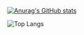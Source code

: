 
[![Anurag's GitHub stats](https://github-readme-stats.vercel.app/api?username=WambuiGrace&show_icons=true&theme=transparent)](https://github.com/WambuiGrace/github-readme-stats&show_icons=true&theme=transparent)


![Top Langs](https://github-readme-stats.vercel.app/api/top-langs/?username=WambuiGrace&layout=compact)
